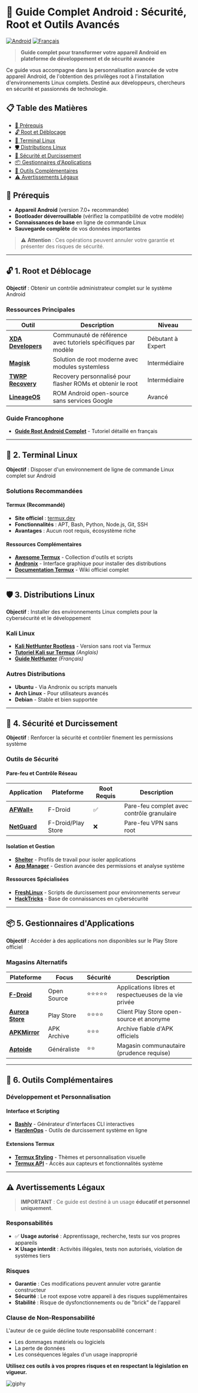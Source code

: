 # 📱 Guide Complet Android : Sécurité, Root et Outils Avancés

[![Android](https://img.shields.io/badge/Platform-Android-green.svg)](https://android.com)
[![Français](https://img.shields.io/badge/Langue-Français-blue.svg)](README.md)

> **Guide complet pour transformer votre appareil Android en plateforme de développement et de sécurité avancée**

Ce guide vous accompagne dans la personnalisation avancée de votre appareil Android, de l'obtention des privilèges root à l'installation d'environnements Linux complets. Destiné aux développeurs, chercheurs en sécurité et passionnés de technologie.

## 📋 Table des Matières

- [🔧 Prérequis](#-prérequis)
- [🔓 Root et Déblocage](#-1-root-et-déblocage)
- [🐧 Terminal Linux](#-2-terminal-linux)
- [🛡️ Distributions Linux](#-3-distributions-linux)
- [🔐 Sécurité et Durcissement](#-4-sécurité-et-durcissement)
- [📦 Gestionnaires d'Applications](#-5-gestionnaires-dapplications)
- [🧰 Outils Complémentaires](#-6-outils-complémentaires)
- [⚠️ Avertissements Légaux](#️-avertissements-légaux)

## 🔧 Prérequis

- **Appareil Android** (version 7.0+ recommandée)
- **Bootloader déverrouillable** (vérifiez la compatibilité de votre modèle)
- **Connaissances de base** en ligne de commande Linux
- **Sauvegarde complète** de vos données importantes

> ⚠️ **Attention** : Ces opérations peuvent annuler votre garantie et présenter des risques de sécurité.

---

## 🔓 1. Root et Déblocage

**Objectif** : Obtenir un contrôle administrateur complet sur le système Android

### Ressources Principales

| Outil | Description | Niveau |
|-------|-------------|---------|
| [**XDA Developers**](https://forum.xda-developers.com/) | Communauté de référence avec tutoriels spécifiques par modèle | Débutant à Expert |
| [**Magisk**](https://github.com/topjohnwu/Magisk) | Solution de root moderne avec modules systemless | Intermédiaire |
| [**TWRP Recovery**](https://twrp.me/) | Recovery personnalisé pour flasher ROMs et obtenir le root | Intermédiaire |
| [**LineageOS**](https://lineageos.org/) | ROM Android open-source sans services Google | Avancé |

### Guide Francophone
- [**Guide Root Android Complet**](https://www.frandroid.com/comment-faire/tutoriaux/121317_rooter-son-telephone-android) - Tutoriel détaillé en français

---

## 🐧 2. Terminal Linux

**Objectif** : Disposer d'un environnement de ligne de commande Linux complet sur Android

### Solutions Recommandées

#### Termux (Recommandé)
- **Site officiel** : [termux.dev](https://termux.dev/en/)
- **Fonctionnalités** : APT, Bash, Python, Node.js, Git, SSH
- **Avantages** : Aucun root requis, écosystème riche

#### Ressources Complémentaires
- [**Awesome Termux**](https://github.com/termux/awesome-termux) - Collection d'outils et scripts
- [**Andronix**](https://andronix.app/) - Interface graphique pour installer des distributions
- [**Documentation Termux**](https://wiki.termux.com/wiki/Main_Page) - Wiki officiel complet

---

## 🛡️ 3. Distributions Linux

**Objectif** : Installer des environnements Linux complets pour la cybersécurité et le développement

### Kali Linux
- [**Kali NetHunter Rootless**](https://www.kali.org/docs/nethunter/nethunter-rootless/) - Version sans root via Termux
- [**Tutoriel Kali sur Termux**](https://www.youtube.com/watch?v=xeGQVQyUIoM) *(Anglais)*
- [**Guide NetHunter**](https://www.youtube.com/watch?v=RaokMbydtKc) *(Français)*

### Autres Distributions
- **Ubuntu** - Via Andronix ou scripts manuels
- **Arch Linux** - Pour utilisateurs avancés
- **Debian** - Stable et bien supportée

---

## 🔐 4. Sécurité et Durcissement

**Objectif** : Renforcer la sécurité et contrôler finement les permissions système

### Outils de Sécurité

#### Pare-feu et Contrôle Réseau
| Application | Plateforme | Root Requis | Description |
|-------------|------------|-------------|-------------|
| [**AFWall+**](https://f-droid.org/packages/dev.ukanth.ufirewall/) | F-Droid | ✅ | Pare-feu complet avec contrôle granulaire |
| [**NetGuard**](https://www.netguard.me/) | F-Droid/Play Store | ❌ | Pare-feu VPN sans root |

#### Isolation et Gestion
- [**Shelter**](https://f-droid.org/packages/net.typeblog.shelter/) - Profils de travail pour isoler applications
- [**App Manager**](https://f-droid.org/en/packages/io.github.muntashirakon.AppManager/) - Gestion avancée des permissions et analyse système

#### Ressources Spécialisées
- [**FreshLinux**](https://github.com/WhiteMuush/FreshLinux) - Scripts de durcissement pour environnements serveur
- [**HackTricks**](https://book.hacktricks.xyz/) - Base de connaissances en cybersécurité

---

## 📦 5. Gestionnaires d'Applications

**Objectif** : Accéder à des applications non disponibles sur le Play Store officiel

### Magasins Alternatifs

| Plateforme | Focus | Sécurité | Description |
|------------|-------|----------|-------------|
| [**F-Droid**](https://f-droid.org/) | Open Source | ⭐⭐⭐⭐⭐ | Applications libres et respectueuses de la vie privée |
| [**Aurora Store**](https://auroraoss.com/) | Play Store | ⭐⭐⭐⭐ | Client Play Store open-source et anonyme |
| [**APKMirror**](https://www.apkmirror.com/) | APK Archive | ⭐⭐⭐ | Archive fiable d'APK officiels |
| [**Aptoide**](https://en.aptoide.com/) | Généraliste | ⭐⭐ | Magasin communautaire (prudence requise) |

---

## 🧰 6. Outils Complémentaires

### Développement et Personnalisation

#### Interface et Scripting
- [**Bashly**](https://bashly.vercel.app/) - Générateur d'interfaces CLI interactives
- [**HardenOps**](https://hardenops.vercel.app/) - Outils de durcissement système en ligne

#### Extensions Termux
- [**Termux Styling**](https://f-droid.org/packages/com.termux.styling/) - Thèmes et personnalisation visuelle
- [**Termux API**](https://f-droid.org/packages/com.termux.api/) - Accès aux capteurs et fonctionnalités système

---

## ⚠️ Avertissements Légaux

> **IMPORTANT** : Ce guide est destiné à un usage **éducatif et personnel uniquement**.

### Responsabilités
- ✅ **Usage autorisé** : Apprentissage, recherche, tests sur vos propres appareils
- ❌ **Usage interdit** : Activités illégales, tests non autorisés, violation de systèmes tiers

### Risques
- **Garantie** : Ces modifications peuvent annuler votre garantie constructeur
- **Sécurité** : Le root expose votre appareil à des risques supplémentaires
- **Stabilité** : Risque de dysfonctionnements ou de "brick" de l'appareil

### Clause de Non-Responsabilité
L'auteur de ce guide décline toute responsabilité concernant :
- Les dommages matériels ou logiciels
- La perte de données
- Les conséquences légales d'un usage inapproprié

**Utilisez ces outils à vos propres risques et en respectant la législation en vigueur.**

![giphy](https://github.com/user-attachments/assets/d464f5bc-173b-49bc-bd3a-52ebfe53b023)
